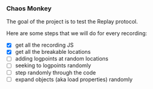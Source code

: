 ### Chaos Monkey

The goal of the project is to test the Replay protocol.

Here are some steps that we will do for every recording:

- [x] get all the recording JS
- [x] get all the breakable locations
- [ ] adding logpoints at random locations
- [ ] seeking to logpoints randomly
- [ ] step randomly through the code
- [ ] expand objects (aka load properties) randomly
